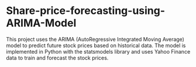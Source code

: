 # Share-price-forecasting-using-ARIMA-Model
This project uses the ARIMA (AutoRegressive Integrated Moving Average) model to predict future stock prices based on historical data. The model is implemented in Python with the statsmodels library and uses Yahoo Finance data to train and forecast the stock prices.
